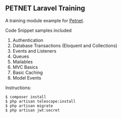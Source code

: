 ## PETNET Laravel Training

A training module example for [Petnet](https://perahub.com.ph/).

Code Snippet samples included

1. Authentication
2. Database Transactions (Eloquent and Collections)
3. Events and Listeners
4. Queues
5. Mailables
6. MVC Basics
7. Basic Caching
8. Model Events

Instructions: 

    $ composer install
    $ php artisan telescope:install
    $ php artisan migrate
    $ php artisan jwt:secret

